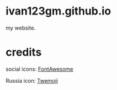 # ivan123gm.github.io
my website.
# credits
social icons: [FontAwesome](https://fontawesome.com/)

Russia icon: [Twemoji](https://twemoji.twitter.com/)
